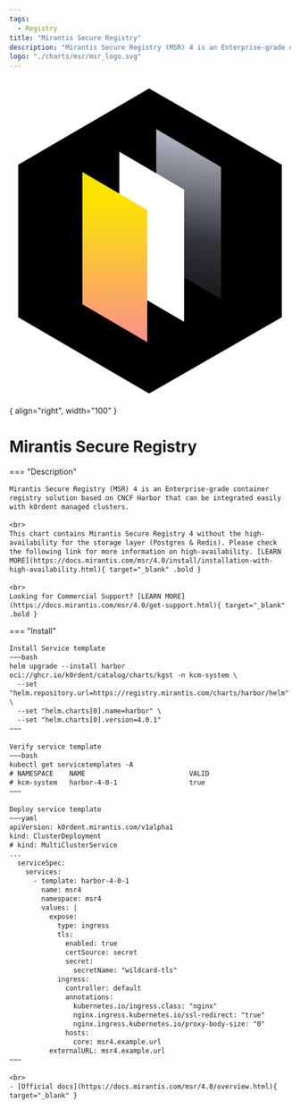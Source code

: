 ```yaml
---
tags:
  - Registry
title: "Mirantis Secure Registry"
description: "Mirantis Secure Registry (MSR) 4 is an Enterprise-grade container registry solution."
logo: "./charts/msr/msr_logo.svg"
---
```

![logo](./msr_logo.svg){ align="right", width="100" }
# Mirantis Secure Registry

=== "Description"

    Mirantis Secure Registry (MSR) 4 is an Enterprise-grade container registry solution based on CNCF Harbor that can be integrated easily with k0rdent managed clusters.

    <br>
    This chart contains Mirantis Secure Registry 4 without the high-availability for the storage layer (Postgres & Redis). Please check the following link for more information on high-availability. [LEARN MORE](https://docs.mirantis.com/msr/4.0/install/installation-with-high-availability.html){ target="_blank" .bold }

    <br>
    Looking for Commercial Support? [LEARN MORE](https://docs.mirantis.com/msr/4.0/get-support.html){ target="_blank" .bold }

=== "Install"

    Install Service template
    ~~~bash
    helm upgrade --install harbor oci://ghcr.io/k0rdent/catalog/charts/kgst -n kcm-system \
      --set "helm.repository.url=https://registry.mirantis.com/charts/harbor/helm" \
      --set "helm.charts[0].name=harbor" \
      --set "helm.charts[0].version=4.0.1"
    ~~~

    Verify service template
    ~~~bash
    kubectl get servicetemplates -A
    # NAMESPACE    NAME                          VALID
    # kcm-system   harbor-4-0-1                  true
    ~~~

    Deploy service template
    ~~~yaml
    apiVersion: k0rdent.mirantis.com/v1alpha1
    kind: ClusterDeployment
    # kind: MultiClusterService
    ...
      serviceSpec:
        services:
          - template: harbor-4-0-1
            name: msr4
            namespace: msr4
            values: |
              expose:
                type: ingress
                tls:
                  enabled: true
                  certSource: secret
                  secret:
                    secretName: "wildcard-tls"
                ingress:
                  controller: default
                  annotations:
                    kubernetes.io/ingress.class: "nginx"
                    nginx.ingress.kubernetes.io/ssl-redirect: "true"
                    nginx.ingress.kubernetes.io/proxy-body-size: "0"
                  hosts:
                    core: msr4.example.url
              externalURL: msr4.example.url
    ~~~

    <br>
    - [Official docs](https://docs.mirantis.com/msr/4.0/overview.html){ target="_blank" }
